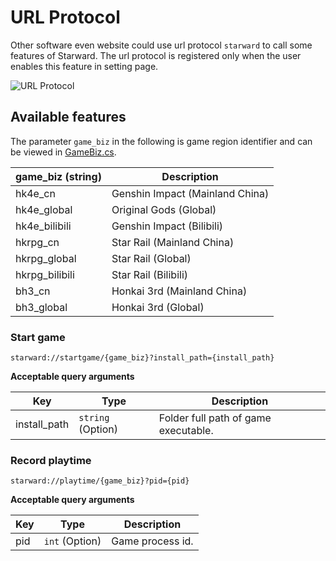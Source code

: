 # URL Protocol

Other software even website could use url protocol `starward` to call some features of Starward. The url protocol is registered only when the user enables this feature in setting page.

![URL Protocol](https://user-images.githubusercontent.com/61003590/278273851-7c614cde-d8c4-403b-876e-cecc3570f684.png)


## Available features

The parameter `game_biz`  in the following is game region identifier and can be viewed in [GameBiz.cs](https://github.com/Scighost/Starward/blob/main/src/Starward.Core/GameBiz.cs).

| game_biz (string) | Description                             |
| ----------------- | --------------------------------------- |
| hk4e_cn           | Genshin Impact (Mainland China)         |
| hk4e_global       | Original Gods (Global)                  |
| hk4e_bilibili     | Genshin Impact (Bilibili)               |
| hkrpg_cn          | Star Rail (Mainland China)              |
| hkrpg_global      | Star Rail (Global)                      |
| hkrpg_bilibili    | Star Rail (Bilibili)                    |
| bh3_cn            | Honkai 3rd (Mainland China)             |
| bh3_global        | Honkai 3rd (Global)                     |


### Start game

```
starward://startgame/{game_biz}?install_path={install_path}
```

**Acceptable query arguments**

|Key|Type|Description|
|---|---|---|
|install_path| `string` (Option) | Folder full path of game executable. |


### Record playtime

```
starward://playtime/{game_biz}?pid={pid}
```

**Acceptable query arguments**

|Key|Type|Description|
|---|---|---|
|pid| `int` (Option) | Game process id. |
